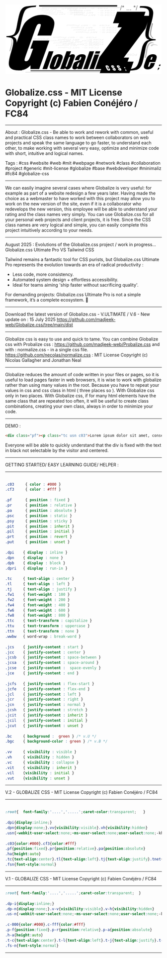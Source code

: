 ![globalize-css-icon](https://raw.githubusercontent.com/madjeek-web/Globalize.css/main/globalize-css-icon.png)

# Globalize.css - MIT License Copyright (c) Fabien Conéjéro / FC84
___

About : 
Globalize.css - Be able to work and rework with common, useful and practical CSS class names to work between collaborators on web projects and speak the same language to go faster, to understand each other, to make working with several very easy, optimize and minimize code with short, intuitive and logical names.

Tags :
#css #website #web #mit #webpage #network #class #collaboration #project #generic #mit-license #globalize #base #webdeveloper #minimaliz #fc84 #globalize-css
___
We can easily imagine several cases where Globalize is very useful: for example as part of a website redesign a few years later. Having made the choice as a webmaster to have worked with this project may allow you to work on the new version of the site, even if it is a collaborator who redevelops the new version, this employee will be able to understand your rating and the class names very simply.
You can use Globalize.css for all your personal web projects and client projects, it is free.
Since the CSS class names are very logical and simple, you can easily complete this project intuitively according to your needs.
____

August 2025 :
Evolutions of the Globalize.css project / work in progress...
Globalize.css Ultimate Pro VS Tailwind CSS  

Tailwind remains a fantastic tool for CSS purists, but Globalize.css Ultimate Pro represents the evolution towards an era of radical productivity :  
- Less code, more consistency.
- Automated system design + effortless accessibility.
- Ideal for teams aiming 'ship faster without sacrificing quality'.

For demanding projects: Globalize.css Ultimate Pro is not a simple framework, it’s a complete ecosystem. 🚀
____
Download the latest version of Globalize.css - V.ULTIMATE / V.6 - New update on : 15 July 2025
https://github.com/madjeek-web/Globalize.css/tree/main/dist
____
Globalize css is easy to use and quick to tame. 
You can combine Globalize css with Probalize css : https://github.com/madjeek-web/Probalize.css and with : normalize.css - in a single css file.
https://github.com/necolas/normalize.css : MIT License Copyright (c) Nicolas Gallagher and Jonathan Neal  
___
Globalize reduces the amount of code written in your files or pages, so it is useful to load pages faster in web browsers, it is wise to work with globalize rather than using many values in the root. Because you have to repeat your values in css and css class in html ( three places so ).
With Globalize css only in two places.
With Globalize css, if for many html elements have the same class that are repeated too often, it will be useful to create class combinations, creating your own class, always in order to minimize your code.

___

DEMO :
```html
<div class="pf"><p class="tc usn c03">Lorem ipsum dolor sit amet, consectetur adipiscing elit.</p></div>
```
Everyone will be able to quickly understand that the div is fixed with the text in black not selectable by the visitor and centered.
_ _ _ _ _ _ _ _ _ _ _ _ _ _ _ _ _ _  _ 

GETTING STARTED/ EASY LEARNING GUIDE/ HELPER :
_ _ _ _ _ _ _ _ _ _ _ _ _ _ _ _ _ _  _ 
```css

.c03     { color : #000 }
.cf3     { color : #fff }

.pf      { position : fixed }
.pr      { position : relative }
.pa      { position : absolute }
.psc     { position : static }
.psy     { position : sticky }
.pit     { position : inherit }
.pil     { position : initial }
.prt     { position : revert }
.put     { position : unset }

.dpi    { display : inline }
.dpn    { display : none }
.dpb    { display : block }
.dpri   { display : run-in }

.tc     { text-align : center }
.tl     { text-align : left }
.tj     { text-align : justify }
.fw1    { font-weight : 100 }
.fw2    { font-weight : 200 }
.fw4    { font-weight : 400 }
.fw6    { font-weight : 600 }
.fw8    { font-weight : 800 }
.ttc    { text-transform : capitalize }
.ttu    { text-transform : uppercase }
.ttn    { text-transform : none }
.wwbw   { word-wrap : break-word }

.jcs    { justify-content : start }
.jcc    { justify-content : center }
.jcsb   { justify-content : space-between }
.jcsa   { justify-content : space-around }
.jcse   { justify-content :  space-evenly }
.jce    { justify-content : end }

.jcfs   { justify-content : flex-start }
.jcfe   { justify-content : flex-end }
.jcl    { justify-content : left }
.jcr    { justify-content : right }
.jcn    { justify-content : normal }
.jcsh   { justify-content : stretch }
.jcit   { justify-content : inherit }
.jcil   { justify-content : initial }
.jcut   { justify-content : unset }

.bc     { background :  green } /* v.U */
.bgc    { background-color : green } /* v.B */

.vv     { visibility : visible }
.vh     { visibility : hidden }
.vc     { visibility : collapse }
.vit    { visibility : inherit }
.vil    {visibility : initial }
.vut    {visibility : unset }
```
 ____________________________________

V.2 - GLOBALIZE CSS  -  MIT License Copyright (c) Fabien Conéjéro / FC84
____________________________________
```css

:root{  font-family:'....','.....';caret-color:transparent;   }

.dpi{display:inline;}
.dpn{display:none;}.vv{visibility:visible}.vh{visibility:hidden}
.usn{-webkit-user-select:none;-ms-user-select:none;user-select:none;-khtml-user-select:none;-moz-user-select:none}

.c03{color:#000}.cf3{color:#fff}
.pf{position:fixed}.pr{position:relative}.pa{position:absolute}
.ha{height:auto}
.tc{text-align:center}.tl{text-align:left}.tj{text-align:justify}.tnet{-webkit-font-smoothing:antialiased;-moz-osx-font-smoothing:grayscale}
.fsn{font-style:normal}
```
____________________________________

V.1 - GLOBALIZE CSS  - MIT License Copyright (c) Fabien Conéjéro / FC84  
____________________________________
```css
:root{ font-family:'....','.....';caret-color:transparent;  }

.dp-i{display:inline;}
.dp-n{display:none;}.v-v{visibility:visible}.v-h{visibility:hidden}
.us-n{-webkit-user-select:none;-ms-user-select:none;user-select:none;-khtml-user-select:none;-moz-user-select:none}

.c-000{color:#000}.c-fff{color:#fff}
.p-f{position:fixed}.p-r{position:relative}.p-a{position:absolute}
.h-a{height:auto}
.t-c{text-align:center}.t-l{text-align:left}.t-j{text-align:justify}.t-net{-webkit-font-smoothing:antialiased;-moz-osx-font-smoothing:grayscale}
.fs-n{font-style:normal}
```
____________________________________
